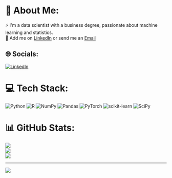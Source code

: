 # 💫 About Me:
⚡ I'm a data scientist with a business degree, passionate about machine learning and statistics.<br>💬 Add me on [LinkedIn](https://linkedin.com/in/vinicius-nazato) or send me an [Email](v.nazato@gmail.com)<br>


## 🌐 Socials:
[![LinkedIn](https://img.shields.io/badge/LinkedIn-%230077B5.svg?logo=linkedin&logoColor=white)](https://linkedin.com/in/vinicius-nazato) 

# 💻 Tech Stack:
![Python](https://img.shields.io/badge/python-3670A0?style=flat&logo=python&logoColor=ffdd54) ![R](https://img.shields.io/badge/r-%23276DC3.svg?style=flat&logo=r&logoColor=white) ![NumPy](https://img.shields.io/badge/numpy-%23013243.svg?style=flat&logo=numpy&logoColor=white) ![Pandas](https://img.shields.io/badge/pandas-%23150458.svg?style=flat&logo=pandas&logoColor=white) ![PyTorch](https://img.shields.io/badge/PyTorch-%23EE4C2C.svg?style=flat&logo=PyTorch&logoColor=white) ![scikit-learn](https://img.shields.io/badge/scikit--learn-%23F7931E.svg?style=flat&logo=scikit-learn&logoColor=white) ![SciPy](https://img.shields.io/badge/SciPy-%230C55A5.svg?style=flat&logo=scipy&logoColor=%white)
# 📊 GitHub Stats:
![](https://github-readme-stats.vercel.app/api?username=ViniNazato&theme=monokai&hide_border=false&include_all_commits=false&count_private=false)<br/>
![](https://github-readme-streak-stats.herokuapp.com/?user=ViniNazato&theme=monokai&hide_border=false)<br/>
![](https://github-readme-stats.vercel.app/api/top-langs/?username=ViniNazato&theme=monokai&hide_border=false&include_all_commits=false&count_private=false&layout=compact)

---
[![](https://visitcount.itsvg.in/api?id=ViniNazato&icon=0&color=4)](https://visitcount.itsvg.in)

<!-- Proudly created with GPRM ( https://gprm.itsvg.in ) -->
